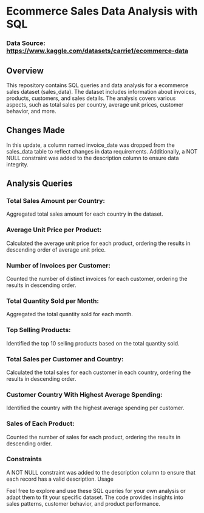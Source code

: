 # Ecommerce Sales Data Analysis with SQL

### Data Source: https://www.kaggle.com/datasets/carrie1/ecommerce-data

## Overview
This repository contains SQL queries and data analysis for a ecommerce sales dataset (sales_data). The dataset includes information about invoices, products, customers, and sales details. The analysis covers various aspects, such as total sales per country, average unit prices, customer behavior, and more.

## Changes Made
In this update, a column named invoice_date was dropped from the sales_data table to reflect changes in data requirements. Additionally, a NOT NULL constraint was added to the description column to ensure data integrity.

## Analysis Queries
### Total Sales Amount per Country:
Aggregated total sales amount for each country in the dataset.

### Average Unit Price per Product:
Calculated the average unit price for each product, ordering the results in descending order of average unit price.

### Number of Invoices per Customer:
Counted the number of distinct invoices for each customer, ordering the results in descending order.

### Total Quantity Sold per Month:
Aggregated the total quantity sold for each month.

### Top Selling Products:
Identified the top 10 selling products based on the total quantity sold.

### Total Sales per Customer and Country:
Calculated the total sales for each customer in each country, ordering the results in descending order.

### Customer Country With Highest Average Spending:
Identified the country with the highest average spending per customer.

### Sales of Each Product:
Counted the number of sales for each product, ordering the results in descending order.

### Constraints
A NOT NULL constraint was added to the description column to ensure that each record has a valid description.
Usage

Feel free to explore and use these SQL queries for your own analysis or adapt them to fit your specific dataset. The code provides insights into sales patterns, customer behavior, and product performance.
